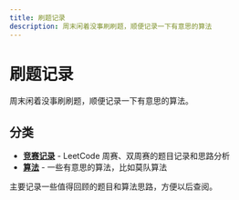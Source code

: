 ```yaml
---
title: 刷题记录
description: 周末闲着没事刷刷题，顺便记录一下有意思的算法
---
```


# 刷题记录

周末闲着没事刷刷题，顺便记录一下有意思的算法。

## 分类

- **[竞赛记录](/algorithm/contest/)** - LeetCode 周赛、双周赛的题目记录和思路分析
- **[算法](/algorithm/advanced/)** - 一些有意思的算法，比如莫队算法

主要记录一些值得回顾的题目和算法思路，方便以后查阅。
